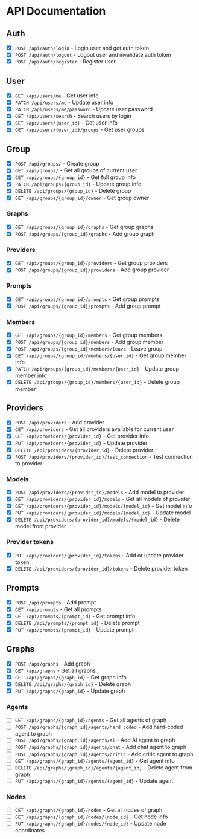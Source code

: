 # API Documentation

## Auth
- [X] `POST /api/auth/login` - Login user and get auth token
- [X] `POST /api/auth/logout` - Logout user and invalidate auth token
- [X] `POST /api/auth/register` - Register user

## User
- [X] `GET /api/users/me` - Get user info
- [X] `PATCH /api/users/me` - Update user info
- [X] `PATCH /api/users/me/password` - Update user password
- [X] `GET /api/users/search` - Search users by login
- [X] `GET /api/users/{user_id}` - Get user info
- [X] `GET /api/users/{user_id}/groups` - Get user groups

## Group
- [X] `POST /api/groups/` - Create group
- [X] `GET /api/groups/` - Get all groups of current user
- [X] `GET /api/groups/{group_id}` - Get full group info
- [X] `PATCH /api/groups/{group_id}` - Update group info
- [X] `DELETE /api/groups/{group_id}` - Delete group
- [X] `GET /api/groups/{group_id}/owner` - Get group owner

### Graphs
- [X] `GET /api/groups/{group_id}/graphs` - Get group graphs
- [X] `POST /api/groups/{group_id}/graphs` - Add group graph

### Providers
- [X] `GET /api/groups/{group_id}/providers` - Get group providers
- [X] `POST /api/groups/{group_id}/providers` - Add group provider

### Prompts
- [X] `GET /api/groups/{group_id}/prompts` - Get group prompts
- [X] `POST /api/groups/{group_id}/prompts` - Add group prompt

### Members
- [X] `GET /api/groups/{group_id}/members` - Get group members
- [X] `POST /api/groups/{group_id}/members` - Add group member
- [X] `POST /api/groups/{group_id}/members/leave` - Leave group
- [X] `GET /api/groups/{group_id}/members/{user_id}` - Get group member info
- [X] `PATCH /api/groups/{group_id}/members/{user_id}` - Update group member info
- [X] `DELETE /api/groups/{group_id}/members/{user_id}` - Delete group member

## Providers
- [X] `POST /api/providers` - Add provider
- [X] `GET /api/providers` - Get all providers available for current user
- [X] `GET /api/providers/{provider_id}` - Get provider info
- [X] `PUT /api/providers/{provider_id}` - Update provider
- [X] `DELETE /api/providers/{provider_id}` - Delete provider
- [X] `POST /api/providers/{provider_id}/test_connection` - Test connection to provider

### Models
- [X] `POST /api/providers/{provider_id}/models` - Add model to provider
- [X] `GET /api/providers/{provider_id}/models` - Get all models of provider
- [X] `GET /api/providers/{provider_id}/models/{model_id}` - Get model info
- [X] `PUT /api/providers/{provider_id}/models/{model_id}` - Update model
- [X] `DELETE /api/providers/{provider_id}/models/{model_id}` - Delete model from provider

### Provider tokens
- [X] `PUT /api/providers/{provider_id}/tokens` - Add or update provider token
- [X] `DELETE /api/providers/{provider_id}/tokens` - Delete provider token

## Prompts
- [X] `POST /api/prompts` - Add prompt
- [X] `GET /api/prompts` - Get all prompts
- [X] `GET /api/prompts/{prompt_id}` - Get prompt info
- [X] `DELETE /api/prompts/{prompt_id}` - Delete prompt
- [X] `PUT /api/prompts/{prompt_id}` - Update prompt

## Graphs
- [X] `POST /api/graphs` - Add graph
- [X] `GET /api/graphs` - Get all graphs
- [X] `GET /api/graphs/{graph_id}` - Get graph info
- [X] `DELETE /api/graphs/{graph_id}` - Delete graph
- [X] `PUT /api/graphs/{graph_id}` - Update graph

### Agents
- [ ] `GET /api/graphs/{graph_id}/agents` - Get all agents of graph
- [ ] `POST /api/graphs/{graph_id}/agents/hard_coded` - Add hard-coded agent to graph
- [ ] `POST /api/graphs/{graph_id}/agents/ai` - Add AI agent to graph
- [ ] `POST /api/graphs/{graph_id}/agents/chat` - Add chat agent to graph
- [ ] `POST /api/graphs/{graph_id}/agents/critic` - Add critic agent to graph
- [ ] `GET /api/graphs/{graph_id}/agents/{agent_id}` - Get agent info
- [ ] `DELETE /api/graphs/{graph_id}/agents/{agent_id}` - Delete agent from graph
- [ ] `PUT /api/graphs/{graph_id}/agents/{agent_id}` - Update agent

### Nodes
- [ ] `GET /api/graphs/{graph_id}/nodes` - Get all nodes of graph
- [ ] `GET /api/graphs/{graph_id}/nodes/{node_id}` - Get node info
- [ ] `PUT /api/graphs/{graph_id}/nodes/{node_id}` - Update node coordinates
